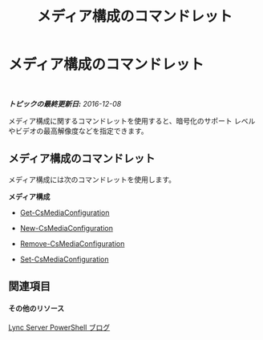 ﻿---
title: メディア構成のコマンドレット
TOCTitle: メディア構成のコマンドレット
ms:assetid: 3b0802a4-3ce5-4ffd-89bb-292a2e86ff0e
ms:mtpsurl: https://technet.microsoft.com/ja-jp/library/Gg415647(v=OCS.15)
ms:contentKeyID: 48271811
ms.date: 12/10/2016
mtps_version: v=OCS.15
ms.translationtype: HT
---

# メディア構成のコマンドレット

 

_**トピックの最終更新日:** 2016-12-08_

メディア構成に関するコマンドレットを使用すると、暗号化のサポート レベルやビデオの最高解像度などを指定できます。

## メディア構成のコマンドレット

メディア構成には次のコマンドレットを使用します。

**メディア構成**

  -   
    [Get-CsMediaConfiguration](get-csmediaconfiguration.md)

  -   
    [New-CsMediaConfiguration](new-csmediaconfiguration.md)

  -   
    [Remove-CsMediaConfiguration](remove-csmediaconfiguration.md)

  -   
    [Set-CsMediaConfiguration](set-csmediaconfiguration.md)

## 関連項目

#### その他のリソース

[Lync Server PowerShell ブログ](http://go.microsoft.com/fwlink/?linkid=203150%26clcid=0x411)

